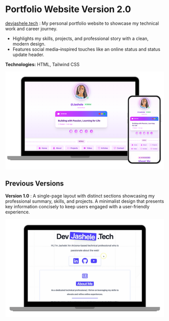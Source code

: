 # Portfolio Website Version 2.0


[devjashele.tech](https://devjashele.tech/) : My personal portfolio website to showcase my technical work and career journey.
- Highlights my skills, projects, and professional story with a clean, modern design.
- Features social media–inspired touches like an online status and status update header.

**Technologies:** HTML, Tailwind CSS

![Version 2.0 website preview](/v2/images/v1-preview.png)



## Previous Versions

**Version 1.0** : A single-page layout with distinct sections showcasing my professional summary, skills, and projects. A minimalist design that presents key information concisely to keep users engaged with a user-friendly experience.

![Version 1.0 website preview](/v1/version1-preview.png)
